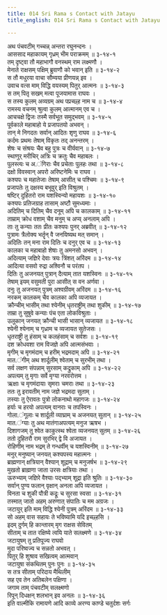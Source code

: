 ```yaml
---
title: 014 Sri Rama s Contact with Jatayu
title_english: 014 Sri Rama s Contact with Jatayu

---
```

अथ पंचवटीम् गच्चन्न् अन्तरा रघुनन्दनः ।  
आससाद महाकायम् गृध्रम् भीम पराक्रमम् ॥ ३-१४-१  
तम् दृष्ट्वा तौ महाभागौ वनस्थम् राम लक्ष्मणौ ।  
मेनाते राक्षसम् पक्षिम् ब्रुवाणौ को भवान् इति ॥ ३-१४-२  
स तौ मधुरया वाचा सौम्यया प्रीणयन्न् इव ।  
उवाच वत्स माम् विद्धि वयस्यम् पितुर् आत्मनः ॥ ३-१४-३  
स तम् पितृ सखम् मत्वा पूजयामास राघवः ।  
स तस्य कुलम् अव्यग्रम् अथ पप्रच्छ्ह नाम च ॥ ३-१४-४  
रामस्य वचनम् श्रुत्वा कुलम् आत्मानम् एव च ।  
आचचक्षे द्विजः तस्मै सर्वभूत समुद्भवम् ॥ ३-१४-५  
पूर्वकाले महाबाहो ये प्रजापतयो अभवन् ।  
तान् मे निगदतः सर्वान् आदितः शृणु राघव ॥ ३-१४-६  
कर्दमः प्रथमः तेषाम् विकृतः तद् अनन्तरम् ।  
शेषः च संश्रयः चैव बहु पुत्रः च वीर्यवान् ॥ ३-१४-७  
स्थाणुर् मरीचिर् अत्रिः च क्रतुः चैव महाबलः ।  
पुलस्त्यः च अ.ंगिराः चैव प्रचेताः पुलहः तथा ॥ ३-१४-८  
दक्षो विवस्वान् अपरो अरिष्टनेमिः च राघव ।  
कश्यपः च महातेजाः तेषाम् आसीत् च पश्चिमः ॥ ३-१४-९  
प्रजापतेः तु दक्षस्य बभूवुर् इति विश्रुतम् ।  
षष्टिर् दुहितरो राम यशस्विन्यो महायशः ॥ ३-१४-१०  
कश्यपः प्रतिजग्राह तासाम् अष्टौ सुमध्यमाः ।  
अदितिम् च दितिम् चैव दनूम् अपि च कालकाम् ॥ ३-१४-११  
ताम्राम् क्रोध वशाम् चैव मनुम् च अप्य् अनलाम् अपि ।  
ताः तु कन्याः ततः प्रीतः कश्यपः पुनर् अब्रवीत् ॥ ३-१४-१२  
पुत्रामः त्रैलोक्य भर्तॄन् वै जनयिष्यथ मत् समान् ।  
अदितिः तन् मना राम दितिः च दनुर् एव च ॥ ३-१४-१३  
कालका च महाबाहो शेषाः तु अमनसो अभवन् ।  
अदित्याम् जज्ञिरे देवाः त्रयः त्रिंशत् अरिंदम ॥ ३-१४-१४  
आदित्या वसवो रुद्रा अश्विनौ च परंतप ।  
दितिः तु अजनयत् पुत्रान् दैत्याम् तात यशस्विनः ॥ ३-१४-१५  
तेषाम् इयम् वसुमती पुरा आसीत् स वन अर्णवा ।  
दनुः तु अजनयत् पुत्रम् अश्वग्रीवम् अरिंदम ॥ ३-१४-१६  
नरकम् कालकम् चैव कालका अपि व्यजायत ।  
क्रौन्चीम् भासीम् तथा श्येनीम् धृतराष्ट्रीम् तथा शुकीम् ॥ ३-१४-१७  
ताम्रा तु सुषुवे कन्याः पंच एता लोकविश्रुताः ।  
उलूकान् जनयत् क्रौन्ची भासी भासान् व्यजायत ॥ ३-१४-१८  
श्येनी श्येनाम् च गृध्राम च व्यजायत सुतेजसः ।  
धृतराष्ट्री तु हंसाम् च कलहंसाम् च सर्वशः ॥ ३-१४-१९  
दश क्रोधवशा राम विजज्ञे अपि आत्मसंभवाः ।  
मृगीम् च मृगमंदाम् च हरीम् भद्रमदाम् अपि ॥ ३-१४-२१  
मात.ंगीम् अथ शार्दूलीम् श्वेताम् च सुरभीम् तथा ।  
सर्व लक्षण संपन्नाम् सुरसाम् कद्रुकाम् अपि ॥ ३-१४-२२  
अपत्यम् तु मृगाः सर्वे मृग्या नरवरोत्तम ।  
ऋक्षाः च मृगमंदायाः सृमराः चमराः तथा ॥ ३-१४-२३  
ततः तु इरावतीम् नाम जज्ञे भद्रमदा सुताम् ।  
तस्याः तु ऐरावतः पुत्रो लोकनाथो महागजः ॥ ३-१४-२४  
हर्याः च हरयो अपत्यम् वानराः च तपस्विनः ।  
गोला.ंगूलाः च शार्दूली व्याघ्राम् च अजनयत् सुतान् ॥ ३-१४-२५  
मात.ंग्याः तु अथ मातंगाअपत्यम् मनुज ऋषभ ।  
दिशागजम् तु श्वेत काकुत्स्थ श्वेता व्यजनयत् सुतम् ॥ ३-१४-२६  
ततो दुहितरौ राम सुरभिर् द्वे वि अजायत ।  
रोहिणीम् नाम भद्रम् ते गन्धर्वीम् च यशस्विनीम् ॥ ३-१४-२७  
मनुर् मनुष्यान् जनयत् कश्यपस्य महात्मनः ।  
ब्राह्मणान् क्षत्रियान् वैश्यान् शूद्राम् च मनुजर्षभ ॥ ३-१४-२९  
मुखतो ब्राह्मणा जाता उरसः क्षत्रियाः तथा ।  
ऊरुभ्याम् जज्ञिरे वैश्याः पद्भ्याम् शूद्रा इति श्रुतिः ॥ ३-१४-३०  
सर्वान् पुण्य फलान् वृक्षान् अनला अपि व्यजायत ।  
विनता च शुकी पौत्री कद्रूः च सुरसा स्वसा ॥ ३-१४-३१  
तस्मात् जातो अहम् अरुणात् संपातिः च मम अग्रजः ।  
जटायुर् इति माम् विद्धि श्येनी पुत्रम् अरिंदम ॥ ३-१४-३३  
सो अहम् वास सहायः ते भविष्यामि यदि इच्छ्हसि ।  
इदम् दुर्गम् हि कान्तारम् मृग राक्षस सेवितम्  
सीताम् च तात रक्षिष्ये त्वयि याते सलक्ष्मणे ॥ ३-१४-३४  
जटायुषम् तु प्रतिपूज्य राघवो  
मुदा परिष्वज्य च सन्नतो अभवत् ।  
पितुर् हि शुश्राव सखित्वम् आत्मवान्  
जटायुषा संकथितम् पुनः पुनः ॥ ३-१४-३५  
स तत्र सीताम् परिदाय मैथिलीम्  
सह एव तेन अतिबलेन पक्षिणा ।  
जगाम ताम् पंचवटीम् सलक्ष्मणो  
रिपून् दिधक्षन् शलभान् इव अनलः ॥ ३-१४-३६  
इति वाल्मीकि रामायणे आदि काव्ये अरण्य काण्डे चतुर्दशः सर्गः